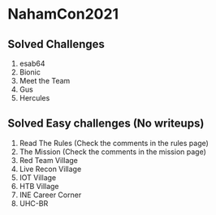 # NahamCon2021

## Solved Challenges
1. esab64
1. Bionic
1. Meet the Team
1. Gus
1. Hercules

## Solved Easy challenges (No writeups)
1. Read The Rules (Check the comments in the rules page)
1. The Mission (Check the comments in the mission page)
1. Red Team Village
1. Live Recon Village
1. IOT Village
1. HTB Village
1. INE Career Corner
1. UHC-BR